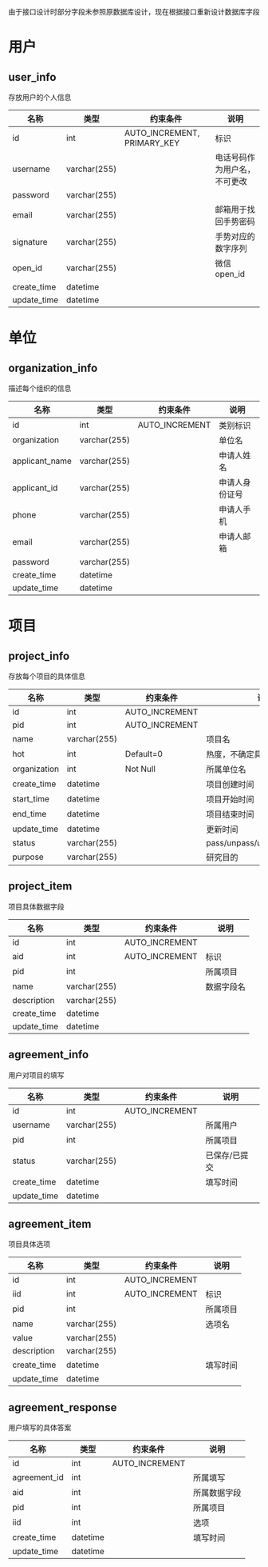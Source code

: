由于接口设计时部分字段未参照原数据库设计，现在根据接口重新设计数据库字段

# 用户

## user_info

存放用户的个人信息

| 名称        | 类型         | 约束条件                    | 说明                         |
| ----------- | ------------ | --------------------------- | ---------------------------- |
| id          | int          | AUTO_INCREMENT, PRIMARY_KEY |  标识                        |
| username    | varchar(255) |                             | 电话号码作为用户名，不可更改 |
| password    | varchar(255) |                             |                              |
| email       | varchar(255) |                             | 邮箱用于找回手势密码             |
| signature   | varchar(255) |                             | 手势对应的数字序列           |
| open_id     | varchar(255) |                             | 微信open_id                  |
| create_time | datetime     |                             |                              |
| update_time | datetime     |                             |                              |

# 单位

## organization_info

描述每个组织的信息

| 名称            | 类型         | 约束条件       | 说明           |
| --------------- | ------------ | -------------- | -------------- |
|          id     | int          | AUTO_INCREMENT | 类别标识       |
| organization    | varchar(255) |                | 单位名         |
| applicant_name  | varchar(255) |                | 申请人姓名     |
| applicant_id    | varchar(255) |                | 申请人身份证号 |
| phone          | varchar(255) |                 | 申请人手机   |
| email          | varchar(255) |                 | 申请人邮箱    |
| password        | varchar(255) |                |                |
| create_time     | datetime     |                |                |
| update_time     | datetime     |                |                |

# 项目

## project_info

存放每个项目的具体信息

| 名称         | 类型         | 约束条件       | 说明                          |
| ------------ | ------------ | -------------- | ----------------------------- |
| id           | int          | AUTO_INCREMENT |                               |
| pid          | int          | AUTO_INCREMENT |                               |
| name         | varchar(255) |                | 项目名                        |
| hot          | int          | Default=0      | 热度，不确定具体含义             |
| organization | int          | Not Null       | 所属单位名                    |
| create_time  | datetime     |                | 项目创建时间                  |
| start_time   | datetime     |                | 项目开始时间                  |
| end_time     | datetime     |                | 项目结束时间                  |
| update_time  | datetime     |                | 更新时间                      |
| status       | varchar(255) |                | pass/unpass/underreview/draft |
| purpose      | varchar(255) |                | 研究目的                      |

## project_item

项目具体数据字段

| 名称         | 类型         | 约束条件       | 说明                          |
| ------------ | ------------ | -------------- | ----------------------------- |
| id           | int          | AUTO_INCREMENT |                               |
| aid          | int          | AUTO_INCREMENT |  标识                         |
| pid          | int          |                | 所属项目                       |
| name         | varchar(255) |                | 数据字段名                    |
| description  | varchar(255) |                |                             |
| create_time  | datetime     |                |                             |
| update_time  | datetime     |                |                             |

## agreement_info

用户对项目的填写

| 名称        | 类型                   | 约束条件       | 说明                               |
| ----------- | ---------------------- | -------------- | ---------------------------------- |
| id          | int                    | AUTO_INCREMENT |                                    |
| username    | varchar(255)           |                | 所属用户                           |
| pid         | int                    |                | 所属项目                           |
| status      | varchar(255)           |                | 已保存/已提交                      |
| create_time | datetime               |                | 填写时间                           |
| update_time | datetime               |                |                                    |

## agreement_item

项目具体选项

| 名称        | 类型                   | 约束条件       | 说明                               |
| ----------- | ---------------------- | -------------- | ---------------------------------- |
| id          | int                    | AUTO_INCREMENT |                                    |
| iid         | int                    | AUTO_INCREMENT | 标识                               |
| pid         | int                    |                | 所属项目                           |
| name        | varchar(255)           |                | 选项名                            |
| value       | varchar(255)           |                |                                 |
| description | varchar(255)           |                |                                 |
| create_time | datetime               |                | 填写时间                           |
| update_time | datetime               |                |                                    |

## agreement_response

用户填写的具体答案

| 名称        | 类型                   | 约束条件       | 说明                               |
| ----------- | ---------------------- | -------------- | ---------------------------------- |
| id          | int                    | AUTO_INCREMENT |                                   |
| agreement_id| int                    |                | 所属填写                           |
| aid         | int                    |                | 所属数据字段                        |
| pid         | int                    |                | 所属项目                           |
| iid         | int                    |                | 选项                              |
| create_time | datetime               |                | 填写时间                           |
| update_time | datetime               |                |                                  |